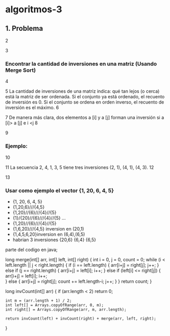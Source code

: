 # algoritmos-3

## 1. Problema
2

3
### Encontrar la cantidad de inversiones en una matriz  (Usando Merge Sort)
4

5
La cantidad de inversiones de una matriz indica: qué tan lejos (o cerca) está la matriz de ser ordenada. Si el conjunto ya está ordenado, el recuento de inversión es 0. Si el conjunto se ordena en orden inverso, el recuento de inversión es el máximo.
6

7
De manera más clara, dos elementos a [i] y a [j] forman una inversión si a [i]> a [j] e i <j
8

9
### Ejemplo:
10

11
La secuencia 2, 4, 1, 3, 5 tiene tres inversiones (2, 1), (4, 1), (4, 3).
12

13
### Usar como ejemplo el vector {1, 20, 6, 4, 5}
* {1, 20, 6, 4, 5}
* {1,20,6}///{4,5}
* {1,20}//{6}///{4}//{5}
* {1}/{20}//{6}///{4}//{5}
...
* {1,20}//{6}///{4}//{5}
* {1,6,20}///{4,5} inversion en (20,1)
* {1,4,5,6,20}inversion en (6,4),(6,5)
* habrian 3 inversiones
{20,6}
{6,4}
{6,5}

 parte del codigo en java;
 
 
long merge(int[] arr, int[] left, int[] right) {
    int i = 0, j = 0, count = 0;
    while (i < left.length || j < right.length) {
        if (i == left.length) {
            arr[i+j] = right[j];
            j++;
        } else if (j == right.length) {
            arr[i+j] = left[i];
            i++;
        } else if (left[i] <= right[j]) {
            arr[i+j] = left[i];
            i++;                
        } else {
            arr[i+j] = right[j];
            count += left.length-i;
            j++;
        }
    }
    return count;
}

long invCount(int[] arr) {
    if (arr.length < 2)
        return 0;

    int m = (arr.length + 1) / 2;
    int left[] = Arrays.copyOfRange(arr, 0, m);
    int right[] = Arrays.copyOfRange(arr, m, arr.length);

    return invCount(left) + invCount(right) + merge(arr, left, right);
}

